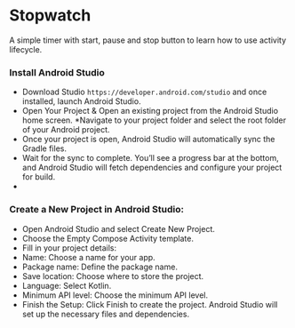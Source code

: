 # Stopwatch
A simple timer with start, pause and stop button to learn how to use activity lifecycle.

### Install Android Studio
* Download Studio `https://developer.android.com/studio` and once installed, launch Android Studio.
* Open Your Project & Open an existing project from the Android Studio home screen.
*Navigate to your project folder and select the root folder of your Android project.
* Once your project is open, Android Studio will automatically sync the Gradle files.
* Wait for the sync to complete. You’ll see a progress bar at the bottom, and Android Studio will fetch dependencies and configure your project for build.
* 
### Create a New Project in Android Studio:
* Open Android Studio and select Create New Project.
* Choose the Empty Compose Activity template.
* Fill in your project details:
* Name: Choose a name for your app.
* Package name: Define the package name.
* Save location: Choose where to store the project.
* Language: Select Kotlin.
* Minimum API level: Choose the minimum API level.
* Finish the Setup:
Click Finish to create the project. Android Studio will set up the necessary files and dependencies.




